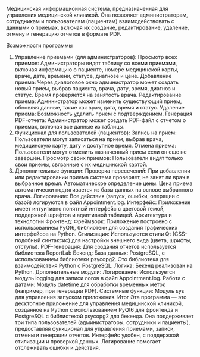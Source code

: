 Медицинская информационная система, предназначенная для управления медицинской клиникой. Она позволяет администраторам, сотрудникам и пользователям (пациентам) взаимодействовать с данными о приемах, включая их создание, редактирование, удаление, отмену и генерацию отчетов в формате PDF.

Возможности программы
1. Управление приемами (для администраторов):
Просмотр всех приемов: Администраторы видят таблицу со всеми приемами, включая информацию о пациенте, номере медицинской карты, враче, дате, времени, статусе, диагнозе и цене.
Добавление приема: Через диалоговое окно администратор может создать новый прием, выбрав пациента, врача, дату, время, диагноз и статус. Время проверяется на занятость врача.
Редактирование приема: Администратор может изменить существующий прием, обновляя данные, такие как врач, дата, время и статус.
Удаление приема: Возможность удалить прием с подтверждением.
Генерация PDF-отчета: Администратор может создать PDF-файл с отчетом о приемах, включая все данные из таблицы.
2. Функционал для пользователей (пациентов):
Запись на прием: Пользователи могут записаться на прием, выбрав врача, медицинскую карту, дату и доступное время.
Отмена приема: Пользователи могут отменить назначенный прием если он еще не завершен.
Просмотр своих приемов: Пользователи видят только свои приемы, связанные с их медицинской картой.
3. Дополнительные функции:
Проверка пересечений: При добавлении или редактировании приема система проверяет, не занят ли врач в выбранное время.
Автоматическое определение цены: Цена приема автоматически подтягивается из базы данных на основе выбранного врача.
Логирование: Все действия (запуск, ошибки, операции с базой) логируются в файл Appointment.log.
Интерфейс: Приложение имеет интуитивно понятный интерфейс с цветовой темой, поддержкой шрифтов и адаптивной таблицей.
Архитектура и технологии
Фронтенд:
Фреймворк: Приложение построено с использованием PyQt6, библиотеки для создания графических интерфейсов на Python.
Стилизация: Используются стили Qt (CSS-подобный синтаксис) для настройки внешнего вида (цвета, шрифты, отступы).
PDF-генерация: Для создания отчетов используется библиотека ReportLab
Бекенд:
База данных: PostgreSQL, с использованием библиотеки psycopg2. Это библиотека для взаимодействия Python с PostgreSQL.
Логика: Бекенд реализован на Python.
Дополнительные модули:
Логирование: Используется модуль logging для записи логов в файл Appointment.log.
Работа с датами: Модуль datetime для обработки временных меток (например, при генерации PDF).
Системные функции: Модуль sys для управления запуском приложения.
Итог
Эта программа — это десктопное приложение для управления медицинской клиникой, созданное на Python с использованием PyQt6 для фронтенда и PostgreSQL с библиотекой psycopg2 для бекенда. Она поддерживает три типа пользователей (администраторы, сотрудники и пациенты), предоставляя функционал для управления приемами, записи, отмены и генерации отчетов. Интерфейс удобен, с поддержкой стилизации и проверкой данных. Логирование помогает отслеживать ошибки и действия.
